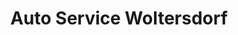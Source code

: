 ---
title: "Auto Service Woltersdorf"
url: /woltersdorf/auto-service-woltersdorf/
shop: Autowerkstatt
---